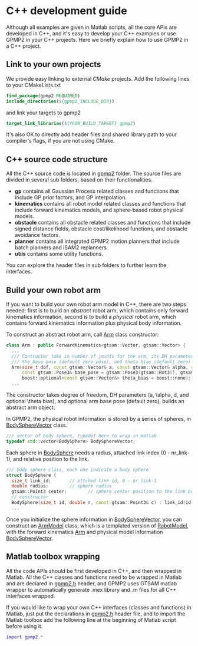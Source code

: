 C++ development guide
=========================================
Although all examples are given in Matlab scripts, all the core APIs are developed in C++, 
and it's easy to develop your C++ examples or use GPMP2 in your C++ projects. 
Here we briefly explain how to use GPMP2 in a C++ project.

Link to your own projects
-----

We provide easy linking to external *CMake* projects. Add the following lines to your CMakeLists.txt

```cmake
find_package(gpmp2 REQUIRED)
include_directories(${gpmp2_INCLUDE_DIR})
```

and link your targets to gpmp2

```cmake
target_link_libraries(${YOUR_BUILD_TARGET} gpmp2)
```

It's also OK to directly add header files and shared library path to your compiler's flags, if you are not using CMake.

C++ source code structure
-----

All the C++ source code is located in [gpmp2](../gpmp2/) folder. The source files are divided in several sub folders, 
based on their functionalities.

- **gp** contains all Gaussian Process related classes and functions that include GP prior factors, and GP interpolation.
- **kinematics** contains all robot model related classes and functions that include forward kinematics models, and sphere-based robot physical models.
- **obstacle** contains all obstacle related classes and functions that include signed distance fields, obstacle cost/likelihood functions, and obstacle avoidance factors.
- **planner** contains all integrated GPMP2 motion planners that include batch planners and iSAM2 replanners.
- **utils** contains some utility functions.

You can explore the header files in sub folders to further learn the interfaces.

Build your own robot arm
-----

If you want to build your own robot arm model in C++, there are two steps needed: 
first is to build an *abstract* robot arm, which contains only forward kinematics information, 
second is to build a *physical* robot arm, which contains forward kinematics information plus physical body information.

To construct an abstract robot arm, call [Arm](../gpmp2/kinematics/Arm.h) class constructor:

```cpp
class Arm : public ForwardKinematics<gtsam::Vector, gtsam::Vector> {
  ...
  /// Contructor take in number of joints for the arm, its DH parameters
  /// the base pose (default zero pose), and theta bias (default zero)
  Arm(size_t dof, const gtsam::Vector& a, const gtsam::Vector& alpha, const gtsam::Vector& d,
      const gtsam::Pose3& base_pose = gtsam::Pose3(gtsam::Rot3(), gtsam::Point3(0,0,0)),
      boost::optional<const gtsam::Vector&> theta_bias = boost::none);
  ...
```

The constructor takes degree of freedom, DH parameters (a, \alpha, d, and optional \theta bias), 
and optional arm base pose (default zero), builds an abstract arm object. 

In GPMP2, the physical robot information is stored by a series of spheres, in [BodySphereVector](../gpmp2/kinematics/RobotModel.h) class. 

```cpp
/// vector of body sphere, typedef here to wrap in matlab
typedef std::vector<BodySphere> BodySphereVector;
```

Each sphere in [BodySphere](../gpmp2/kinematics/RobotModel.h) needs a radius, attached 
link index (0 - nr_link-1), and relative position to the link.

```cpp
/// body sphere class, each one indicate a body sphere
struct BodySphere {
  size_t link_id;       // attched link id, 0 - nr_link-1
  double radius;        // sphere radius
  gtsam::Point3 center;        // sphere center position to the link base
  // constructor
  BodySphere(size_t id, double r, const gtsam::Point3& c) : link_id(id), radius(r), center(c) {}
  ...
```
Once you initialize the sphere information in [BodySphereVector](../gpmp2/kinematics/RobotModel.h),
you can construct an [ArmModel](../gpmp2/kinematics/ArmModel.h) class, which is a templated version of 
[RobotModel](../gpmp2/kinematics/RobotModel.h), with the forward kinematics [Arm](../gpmp2/kinematics/Arm.h)
and physical model information [BodySphereVector](../gpmp2/kinematics/RobotModel.h).

Matlab toolbox wrapping
-----

All the code APIs should be first developed in C++, and then wrapped in Matlab.
All the C++ classes and functions need to be wrapped in Matlab and are declared in [gpmp2.h](../gpmp2.h) header,
and GPMP2 uses GTSAM matlab wrapper to automatically generate .mex library and .m files for all C++ interfaces wrapped.

If you would like to wrap your own C++ interfaces (classes and functions) in Matlab,
just put the declarations in [gpmp2.h](../gpmp2.h) header file, and to import the Matlab toolbox
add the following line at the beginning of Matlab script before using it.

```matlab
import gpmp2.*
```